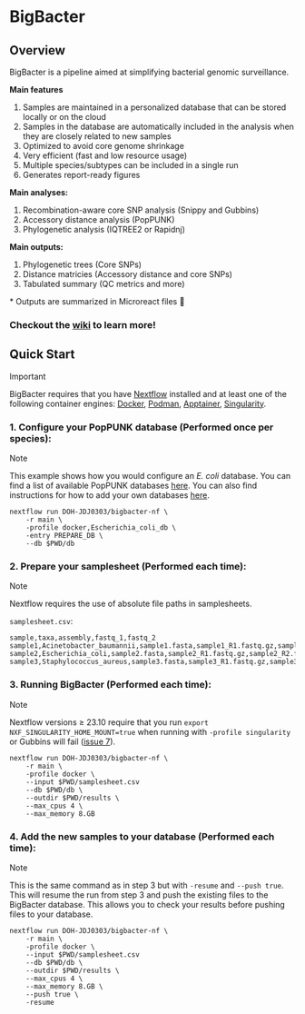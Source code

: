 # BigBacter
## Overview 
BigBacter is a pipeline aimed at simplifying bacterial genomic surveillance.

**Main features**
1) Samples are maintained in a personalized database that can be stored locally or on the cloud
2) Samples in the database are automatically included in the analysis when they are closely related to new samples
3) Optimized to avoid core genome shrinkage
4) Very efficient (fast and low resource usage)
5) Multiple species/subtypes can be included in a single run
6) Generates report-ready figures

**Main analyses:**
1) Recombination-aware core SNP analysis (Snippy and Gubbins)
2) Accessory distance analysis (PopPUNK)
3) Phylogenetic analysis (IQTREE2 or Rapidnj)

**Main outputs:**
1) Phylogenetic trees (Core SNPs)
2) Distance matricies (Accessory distance and core SNPs)
3) Tabulated summary (QC metrics and more)

\* Outputs are summarized in Microreact files 🙌

### Checkout the [wiki](https://github.com/DOH-JDJ0303/bigbacter-nf/wiki) to learn more!

## Quick Start
> [!IMPORTANT]
> BigBacter requires that you have [Nextflow](https://www.nextflow.io/docs/latest/install.html) installed and at least one of the following container engines: [Docker](https://docs.docker.com/engine/install/), [Podman](https://podman.io/docs/installation), [Apptainer](https://apptainer.org/docs/admin/main/installation.html), [Singularity](https://docs.sylabs.io/guides/3.0/user-guide/installation.html).

### 1. Configure your PopPUNK database (Performed once per species):
> [!NOTE]
> This example shows how you would configure an *E. coli* database. You can find a list of available PopPUNK databases [here](https://raw.githubusercontent.com/DOH-JDJ0303/bigbacter-nf/refs/heads/main/docs/db_profiles.md). You can also find instructions for how to add your own databases [here]().
```
nextflow run DOH-JDJ0303/bigbacter-nf \
    -r main \
    -profile docker,Escherichia_coli_db \
    -entry PREPARE_DB \
    --db $PWD/db
```
### 2. Prepare your samplesheet (Performed each time):
> [!NOTE] 
> Nextflow requires the use of absolute file paths in samplesheets.

`samplesheet.csv`:
```csv
sample,taxa,assembly,fastq_1,fastq_2
sample1,Acinetobacter_baumannii,sample1.fasta,sample1_R1.fastq.gz,sample1_R2.fastq.gz
sample2,Escherichia_coli,sample2.fasta,sample2_R1.fastq.gz,sample2_R2.fastq.gz
sample3,Staphylococcus_aureus,sample3.fasta,sample3_R1.fastq.gz,sample3_R2.fastq.gz
```
### 3. Running BigBacter (Performed each time):
> [!NOTE]
> Nextflow versions ≥ 23.10 require that you run `export NXF_SINGULARITY_HOME_MOUNT=true` when running with `-profile singularity` or Gubbins will fail ([issue 7](https://github.com/DOH-JDJ0303/bigbacter-nf/issues/7)).
```
nextflow run DOH-JDJ0303/bigbacter-nf \
    -r main \
    -profile docker \
    --input $PWD/samplesheet.csv
    --db $PWD/db \
    --outdir $PWD/results \
    --max_cpus 4 \
    --max_memory 8.GB
```
### 4. Add the new samples to your database (Performed each time):
> [!NOTE] 
> This is the same command as in step 3 but with `-resume` and `--push true`. This will resume the run from step 3 and push the existing files to the BigBacter database. This allows you to check your results before pushing files to your database.
```
nextflow run DOH-JDJ0303/bigbacter-nf \
    -r main \
    -profile docker \
    --input $PWD/samplesheet.csv
    --db $PWD/db \
    --outdir $PWD/results \
    --max_cpus 4 \
    --max_memory 8.GB \
    --push true \
    -resume
```
